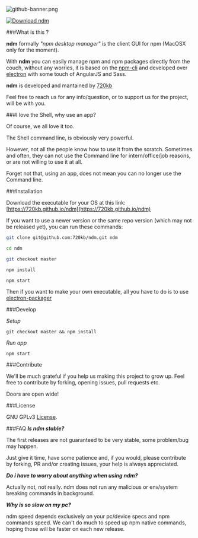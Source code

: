 ![github-banner.png](https://bitbucket.org/repo/84zgAd/images/786620377-github-banner.png)

[![Download ndm](http://i.imgur.com/z68cq3y.png)](https://720kb.github.io/ndm)

###What is this ?

**ndm** formally _"npm desktop manager"_ is the client GUI for npm (MacOSX only for the moment).

With **ndm** you can easily manage npm and npm packages directly from the couch, without any worries, it is based on the [npm-cli](https://docs.npmjs.com/cli/npm) and developed over [electron](https://github.com/electron/electron) with some touch of AngularJS and Sass.

**ndm** is developed and mantained by [720kb](http://720kb.net)

Feel free to reach us for any info/question, or to support us for the project, will be with you.

###I love the Shell, why use an app?

Of course, we all love it too.

The Shell command line, is obviously very powerful.

However, not all the people know how to use it from the scratch.
Sometimes and often, they can not use the Command line for intern/office/job reasons, or are not willing to use it at all.

Forget not that, using an app, does not mean you can no longer use the Command line.

###Installation

Download the executable for your OS at this link: [https://720kb.github.io/ndm](https://720kb.github.io/ndm)

If you want to use a newer version or the same repo version (which may not be released yet), you can run these commands:

```bash
git clone git@github.com:720kb/ndm.git ndm

cd ndm

git checkout master

npm install

npm start
```

Then if you want to make your own executable, all you have to do is to use [electron-packager](https://github.com/electron-userland/electron-packager)

###Develop

_Setup_

`git checkout master && npm install`

_Run app_

`npm start`

###Contribute

We'll be much grateful if you help us making this project to grow up.
Feel free to contribute by forking, opening issues, pull requests etc.

Doors are open wide!

###License

GNU GPLv3 [License](LICENSE.md).

###FAQ
**_Is ndm stable?_**

The first releases are not guaranteed to be very stable, some problem/bug may happen.

Just give it time, have some patience and, if you would, please contribute by forking, PR and/or creating issues, your help is always appreciated.

**_Do i have to worry about anything when using ndm?_**

Actually not, not really.
ndm does not run any malicious or env/system breaking commands in background.

**_Why is so slow on my pc?_**

ndm speed depends exclusively on your pc/device specs and npm commands speed.
We can't do much to speed up npm native commands, hoping those will be faster on each new release.